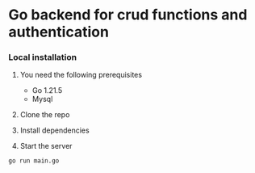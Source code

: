 # Go backend for crud functions and authentication
### Local installation
1. You need the following prerequisites
   * Go 1.21.5
   * Mysql
  
2. Clone the repo
3. Install dependencies
4. Start the server
   
`go run main.go`
